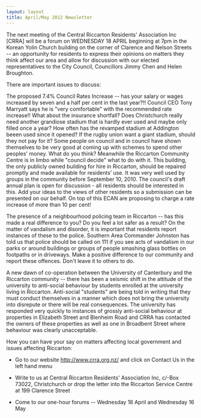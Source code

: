 ```yaml
---
layout: layout
title: April/May 2012 Newsletter
---
```


The next meeting of the Central Riccarton Residents' Association Inc [CRRA] will be a forum on WEDNESDAY 18 APRIL beginning at 7pm in the Korean Yolin Church building on the corner of Clarence and Nelson Streets -- an opportunity for residents to express their opinions on matters they think affect our area and allow for discussion with our elected representatives to the City Council, Councillors Jimmy Chen and Helen Broughton. 

There are important issues to discuss:

The proposed 7.4% Council Rates Increase -- has your salary or wages increased by seven and a half per cent in the last year?!! Council CEO Tony Marryatt says he is "very comfortable" with the recommended rate increase!! What about the insurance shortfall?  Does Christchurch really need another grandiose stadium that is hardly ever used and maybe only filled once a year? How often has the revamped stadium at Addington beeen used since it opened? If the rugby union want a giant stadium, should they not pay for it? Some people on council and in council have shown themselves to be very good at coming up with schemes to spend other peoples' money. What do you think? Meanwhile the Riccarton Community Centre is in limbo while "council decide" what to do with it. This building, the only publicly owned building for hire in Riccarton, should be repaired promptly and made available for residents’ use. It was very well used by groups in the community before September 10, 2010. The council's draft annual plan is open for discussion - all residents should be interested in this. Add your ideas to the views of other residents so a submission can be presented on our behalf. On top of this ECAN are proposing to charge a rate increase of more than 10 per cent! 

The presence of a neighbourhood policing team in Riccarton -- has this made a real difference to you? Do you feel a lot safer as a result? On the matter of vandalism and disorder, it is important that residents report instances of these to the police. Southern Area Commander Johnston has told us that police should be called on 111 if you see acts of vandalism in our parks or around buildings or groups of people smashing glass bottles on footpaths or in driveways. Make a positive difference to our community and report these offences. Don't leave it to others to do.

A new dawn of co-operation between the University of Canterbury and the Riccarton community -- there has been a seismic shift in the attitude of the university to anti-social behaviour by students enrolled at the university living in Riccarton. Anti-social "students" are being told in writing that they must conduct themselves in a manner which does not bring the university into disrepute or there will be real consequences. The university has responded very quickly to instances of grossly anti-social behaviour at properties in Elizabeth Street and Blenheim Road and CRRA has contacted the owners of these properties as well as one in Broadbent Street where behaviour was clearly unacceptable.
 
How you can have your say on matters affecting local government and issues affecting Riccarton:

 - Go to our website http://www.crra.org.nz/ and click on Contact Us in the left hand menu

 - Write to us at Central Riccarton Residents' Association Inc, c/-Box 73022, Christchurch or drop the letter into the Riccarton Service Centre at 199 Clarence Street

 - Come to our one-hour forums --	 Wednesday  18  April and Wednesday  16  May
